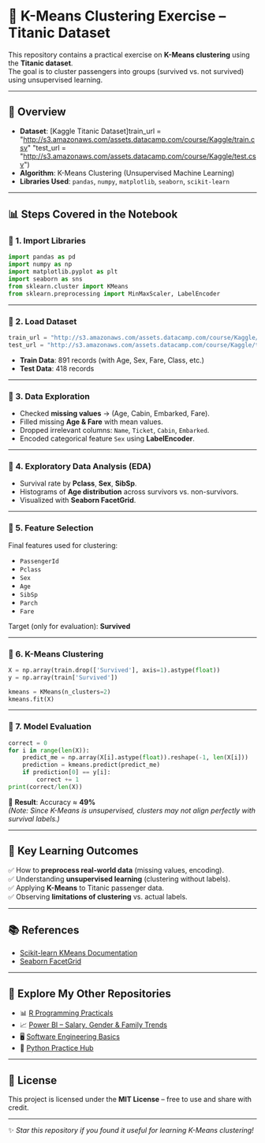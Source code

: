 # 🚀 K-Means Clustering Exercise – Titanic Dataset

This repository contains a practical exercise on **K-Means clustering** using the **Titanic dataset**.  
The goal is to cluster passengers into groups (survived vs. not survived) using unsupervised learning.

---

## 📌 Overview
- **Dataset**: [Kaggle Titanic Dataset]train_url = "http://s3.amazonaws.com/assets.datacamp.com/course/Kaggle/train.csv"
"test_url = "http://s3.amazonaws.com/assets.datacamp.com/course/Kaggle/test.csv")  
- **Algorithm**: K-Means Clustering (Unsupervised Machine Learning)  
- **Libraries Used**: `pandas`, `numpy`, `matplotlib`, `seaborn`, `scikit-learn`  

---

## 📊 Steps Covered in the Notebook

### 🔹 1. Import Libraries
```python
import pandas as pd
import numpy as np
import matplotlib.pyplot as plt
import seaborn as sns
from sklearn.cluster import KMeans
from sklearn.preprocessing import MinMaxScaler, LabelEncoder
```

---

### 🔹 2. Load Dataset
```python
train_url = "http://s3.amazonaws.com/assets.datacamp.com/course/Kaggle/train.csv"
test_url = "http://s3.amazonaws.com/assets.datacamp.com/course/Kaggle/test.csv"
```

- **Train Data**: 891 records (with Age, Sex, Fare, Class, etc.)  
- **Test Data**: 418 records  

---

### 🔹 3. Data Exploration
- Checked **missing values** → (Age, Cabin, Embarked, Fare).  
- Filled missing **Age & Fare** with mean values.  
- Dropped irrelevant columns: `Name`, `Ticket`, `Cabin`, `Embarked`.  
- Encoded categorical feature `Sex` using **LabelEncoder**.  

---

### 🔹 4. Exploratory Data Analysis (EDA)
- Survival rate by **Pclass**, **Sex**, **SibSp**.  
- Histograms of **Age distribution** across survivors vs. non-survivors.  
- Visualized with **Seaborn FacetGrid**.  

---

### 🔹 5. Feature Selection
Final features used for clustering:  
- `PassengerId`  
- `Pclass`  
- `Sex`  
- `Age`  
- `SibSp`  
- `Parch`  
- `Fare`  

Target (only for evaluation): **Survived**  

---

### 🔹 6. K-Means Clustering
```python
X = np.array(train.drop(['Survived'], axis=1).astype(float))
y = np.array(train['Survived'])

kmeans = KMeans(n_clusters=2)
kmeans.fit(X)
```

---

### 🔹 7. Model Evaluation
```python
correct = 0
for i in range(len(X)):
    predict_me = np.array(X[i].astype(float)).reshape(-1, len(X[i]))
    prediction = kmeans.predict(predict_me)
    if prediction[0] == y[i]:
        correct += 1
print(correct/len(X))
```

📌 **Result**: Accuracy ≈ **49%**  
*(Note: Since K-Means is unsupervised, clusters may not align perfectly with survival labels.)*  

---

## 🔑 Key Learning Outcomes
✅ How to **preprocess real-world data** (missing values, encoding).  
✅ Understanding **unsupervised learning** (clustering without labels).  
✅ Applying **K-Means** to Titanic passenger data.  
✅ Observing **limitations of clustering** vs. actual labels.  

---

## 📚 References
- [Scikit-learn KMeans Documentation](https://scikit-learn.org/stable/modules/generated/sklearn.cluster.KMeans.html)  
- [Seaborn FacetGrid](https://seaborn.pydata.org/generated/seaborn.FacetGrid.html)  

---

## 🔗 Explore My Other Repositories
- 📊 [R Programming Practicals](https://github.com/KaustubhSN12/HandsOn-R-Programming-Lab)  
- 📈 [Power BI – Salary, Gender & Family Trends](https://github.com/KaustubhSN12/Power-BI_salary-gender-family-trends)  
- 🖥️ [Software Engineering Basics](https://github.com/KaustubhSN12/Software-Engineering_Basics)  
- 🐍 [Python Practice Hub](https://github.com/KaustubhSN12/Python_Exercises_Collection)  

---

## 📜 License
This project is licensed under the **MIT License** – free to use and share with credit.  

---

✨ *Star this repository if you found it useful for learning K-Means clustering!*  
